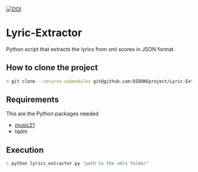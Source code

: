 [![DOI](https://zenodo.org/badge/313289493.svg)](https://zenodo.org/badge/latestdoi/313289493)

# Lyric-Extractor
Python script that extracts the lyrics from xml scores in JSON format.

## How to clone the project
```bash
> git clone --recurse-submodules git@github.com:DIDONEproject/Lyric-Extractor.git
```

## Requirements
This are the Python packages needed 
- [music21](https://github.com/cuthbertLab/music21)
- tqdm

## Execution
```python
> python lyrics_extractor.py "path to the xmls folder"
```
